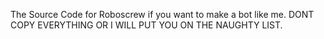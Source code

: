 The Source Code for Roboscrew if you want to make a bot like me. DONT COPY EVERYTHING OR I WILL PUT YOU ON THE NAUGHTY LIST. 
